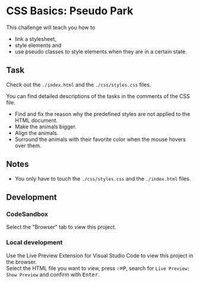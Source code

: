 # CSS Basics: Pseudo Park

This challenge will teach you how to

- link a stylesheet,
- style elements and
- use pseudo classes to style elements when they are in a certain state.

## Task

Check out the `./index.html` and the `./css/styles.css` files.

You can find detailed descriptions of the tasks in the comments of the CSS file.

- Find and fix the reason why the predefined styles are not applied to the HTML document.
- Make the animals bigger.
- Align the animals.
- Surround the animals with their favorite color when the mouse hovers over them.

## Notes

- You only have to touch the `./css/styles.css` and the `./index.html` files.

## Development

### CodeSandbox

Select the "Browser" tab to view this project.

### Local development

Use the Live Preview Extension for Visual Studio Code to view this project in the browser.  
Select the HTML file you want to view, press <kbd>⇧</kbd><kbd>⌘</kbd><kbd>P</kbd>, search for `Live Preview: Show Preview` and confirm with <kbd>Enter</kbd>.
